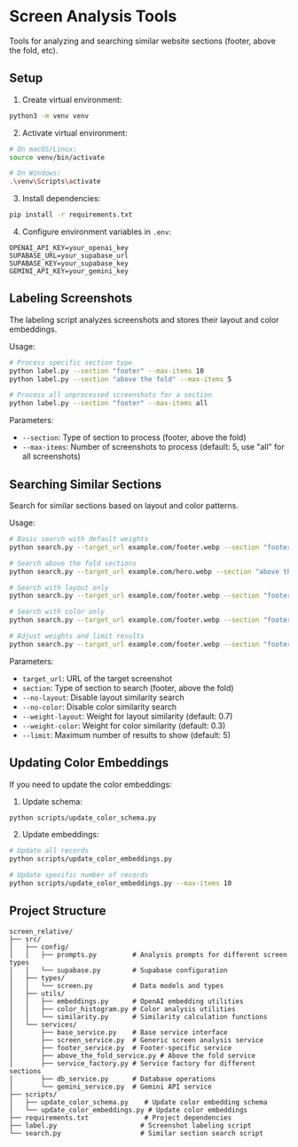 # Screen Analysis Tools

Tools for analyzing and searching similar website sections (footer, above the fold, etc).

## Setup

1. Create virtual environment:
```bash
python3 -m venv venv
```

2. Activate virtual environment:
```bash
# On macOS/Linux:
source venv/bin/activate

# On Windows:
.\venv\Scripts\activate
```

3. Install dependencies:
```bash
pip install -r requirements.txt
```

4. Configure environment variables in `.env`:
```
OPENAI_API_KEY=your_openai_key
SUPABASE_URL=your_supabase_url
SUPABASE_KEY=your_supabase_key
GEMINI_API_KEY=your_gemini_key
```

## Labeling Screenshots

The labeling script analyzes screenshots and stores their layout and color embeddings.

Usage:
```bash
# Process specific section type
python label.py --section "footer" --max-items 10
python label.py --section "above the fold" --max-items 5

# Process all unprocessed screenshots for a section
python label.py --section "footer" --max-items all
```

Parameters:
- `--section`: Type of section to process (footer, above the fold)
- `--max-items`: Number of screenshots to process (default: 5, use "all" for all screenshots)

## Searching Similar Sections

Search for similar sections based on layout and color patterns.

Usage:
```bash
# Basic search with default weights
python search.py --target_url example.com/footer.webp --section "footer"

# Search above the fold sections
python search.py --target_url example.com/hero.webp --section "above the fold"

# Search with layout only
python search.py --target_url example.com/footer.webp --section "footer" --no-color

# Search with color only
python search.py --target_url example.com/footer.webp --section "footer" --no-layout

# Adjust weights and limit results
python search.py --target_url example.com/footer.webp --section "footer" --weight-layout 0.7 --weight-color 0.3 --limit 10
```

Parameters:
- `target_url`: URL of the target screenshot
- `section`: Type of section to search (footer, above the fold)
- `--no-layout`: Disable layout similarity search
- `--no-color`: Disable color similarity search
- `--weight-layout`: Weight for layout similarity (default: 0.7)
- `--weight-color`: Weight for color similarity (default: 0.3)
- `--limit`: Maximum number of results to show (default: 5)

## Updating Color Embeddings

If you need to update the color embeddings:

1. Update schema:
```bash
python scripts/update_color_schema.py
```

2. Update embeddings:
```bash
# Update all records
python scripts/update_color_embeddings.py

# Update specific number of records
python scripts/update_color_embeddings.py --max-items 10
```

## Project Structure
```
screen_relative/
├── src/
│   ├── config/
│   │   ├── prompts.py         # Analysis prompts for different screen types
│   │   └── supabase.py        # Supabase configuration
│   ├── types/
│   │   └── screen.py          # Data models and types
│   ├── utils/
│   │   ├── embeddings.py      # OpenAI embedding utilities
│   │   ├── color_histogram.py # Color analysis utilities
│   │   └── similarity.py      # Similarity calculation functions
│   └── services/
│       ├── base_service.py    # Base service interface
│       ├── screen_service.py  # Generic screen analysis service
│       ├── footer_service.py  # Footer-specific service
│       ├── above_the_fold_service.py # Above the fold service
│       ├── service_factory.py # Service factory for different sections
│       ├── db_service.py      # Database operations
│       └── gemini_service.py  # Gemini API service
├── scripts/
│   ├── update_color_schema.py    # Update color embedding schema
│   └── update_color_embeddings.py # Update color embeddings
├── requirements.txt              # Project dependencies
├── label.py                     # Screenshot labeling script
└── search.py                    # Similar section search script
``` 